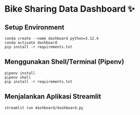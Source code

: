# Bike Sharing Data Dashboard ✨

## Setup Environment
    conda create --name dashboard python=3.12.4
    conda activate dashboard
    pip install -r requirements.txt
    
## Menggunakan Shell/Terminal (Pipenv)
    pipenv install
    pipenv shell
    pip install -r requirements.txt  

## Menjalankan Aplikasi Streamlit
    streamlit run dashboard/dashboard.py
